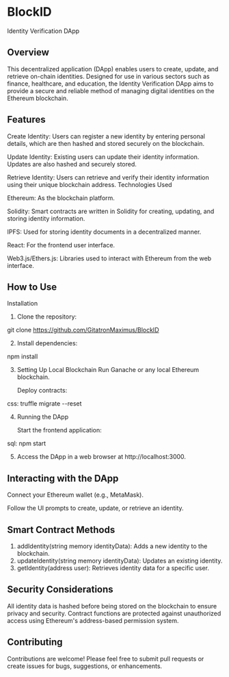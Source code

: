 # BlockID
Identity Verification DApp

## Overview
This decentralized application (DApp) enables users to create, update, and retrieve on-chain identities. Designed for use in various sectors such as finance, healthcare, and education, the Identity Verification DApp aims to provide a secure and reliable method of managing digital identities on the Ethereum blockchain.

## Features
Create Identity: Users can register a new identity by entering personal details, which are then hashed and stored securely on the blockchain.

Update Identity: Existing users can update their identity information. Updates are also hashed and securely stored.

Retrieve Identity: Users can retrieve and verify their identity information using their unique blockchain address.
Technologies Used

Ethereum: As the blockchain platform.

Solidity: Smart contracts are written in Solidity for creating, updating, and storing identity information.

IPFS: Used for storing identity documents in a decentralized manner.

React: For the frontend user interface.

Web3.js/Ethers.js: Libraries used to interact with Ethereum from the web interface.

## How to Use
Installation

1. Clone the repository:

git clone https://github.com/GitatronMaximus/BlockID

2. Install dependencies:

npm install

3. Setting Up Local Blockchain
Run Ganache or any local Ethereum blockchain.

    Deploy contracts:
    

 css:   truffle migrate --reset

4. Running the DApp
    
    Start the frontend application:

sql:    npm start

5. Access the DApp in a web browser at http://localhost:3000.

## Interacting with the DApp
Connect your Ethereum wallet (e.g., MetaMask).

Follow the UI prompts to create, update, or retrieve an identity.

## Smart Contract Methods

 1.   addIdentity(string memory identityData): Adds a new identity to the blockchain.
 2.   updateIdentity(string memory identityData): Updates an existing identity.
 3.   getIdentity(address user): Retrieves identity data for a specific user.

## Security Considerations
All identity data is hashed before being stored on the blockchain to ensure privacy and security.
Contract functions are protected against unauthorized access using Ethereum's address-based permission system.

## Contributing
Contributions are welcome! Please feel free to submit pull requests or create issues for bugs, suggestions, or enhancements.